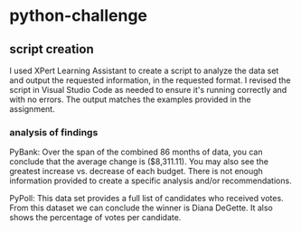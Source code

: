 # python-challenge

## script creation 
I used XPert Learning Assistant to create a script to analyze the data set and output the requested information, in the requested format. I revised the script in Visual Studio Code as needed to ensure it's running correctly and with no errors. The output matches the examples provided in the assignment. 

### analysis of findings
PyBank: Over the span of the combined 86 months of data, you can conclude that the average change is ($8,311.11). You may also see the greatest increase vs. decrease of each budget. There is not enough information provided to create a specific analysis and/or recommendations. 

PyPoll: This data set provides a full list of candidates who received votes. From this dataset we can conclude the winner is Diana DeGette. It also shows the percentage of votes per candidate. 

